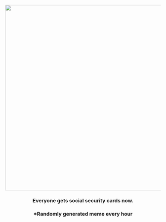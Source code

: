 <p align="center">
        <img src="https://i.redd.it/fs4lnkmlyip91.jpg" width="600" height="600">
        </p>
        <h3 align="center">Everyone gets social security cards now.</h3>
        <h3 align="center">*Randomly generated meme every hour</h3>
    